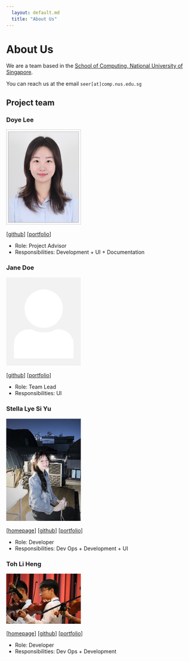 ```yaml
---
  layout: default.md
  title: "About Us"
---
```


# About Us

We are a team based in the [School of Computing, National University of Singapore](http://www.comp.nus.edu.sg).

You can reach us at the email `seer[at]comp.nus.edu.sg`

## Project team

### Doye Lee

<img src="images/doyelee0313.png" width="200px">

[[github](https://github.com/doyelee0313)]
[[portfolio](team/doyelee0313.md)]

* Role: Project Advisor
* Responsibilities: Development + UI + Documentation

### Jane Doe

<img src="images/johndoe.png" width="200px">

[[github](http://github.com/johndoe)]
[[portfolio](team/johndoe.md)]

* Role: Team Lead
* Responsibilities: UI

### Stella Lye Si Yu

<img src="images/STELLA-LYE.jpg" width="200px">

[[homepage](http://STELLA-LYE.github.io)]
[[github](https://github.com/STELLA-LYE)] 
[[portfolio](team/STELLA-LYE.md)]

* Role: Developer
* Responsibilities: Dev Ops + Development + UI

### Toh Li Heng

<img src="images/tohlh.jpg" width="200px">

[[homepage](http://tohlh.github.io)]
[[github](http://github.com/tohlh)]
[[portfolio](team/tohlh.md)]

* Role: Developer
* Responsibilities: Dev Ops + Development

